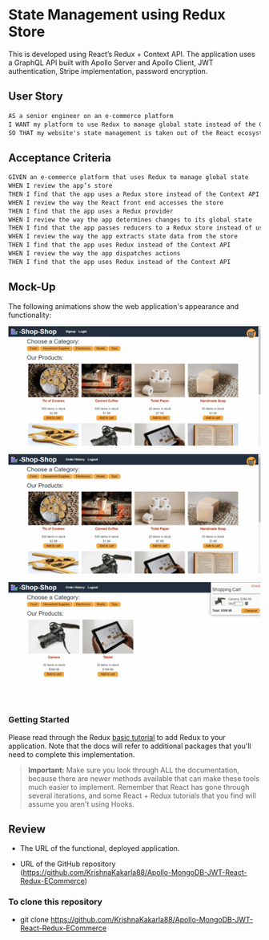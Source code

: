# State Management using Redux Store

This is developed using React’s Redux + Context API.
The application uses a GraphQL API built with Apollo Server and Apollo Client, JWT authentication, Stripe implementation, password encryption.

## User Story

```md
AS a senior engineer on an e-commerce platform
I WANT my platform to use Redux to manage global state instead of the Context API
SO THAT my website's state management is taken out of the React ecosystem
```

## Acceptance Criteria

```md
GIVEN an e-commerce platform that uses Redux to manage global state
WHEN I review the app’s store
THEN I find that the app uses a Redux store instead of the Context API
WHEN I review the way the React front end accesses the store
THEN I find that the app uses a Redux provider
WHEN I review the way the app determines changes to its global state
THEN I find that the app passes reducers to a Redux store instead of using the Context API
WHEN I review the way the app extracts state data from the store
THEN I find that the app uses Redux instead of the Context API
WHEN I review the way the app dispatches actions
THEN I find that the app uses Redux instead of the Context API
```

## Mock-Up

The following animations show the web application's appearance and functionality:

![Demo](./Images/state-demo-01.gif) 

![Demo](./Images/state-demo-02.gif)

![Demo](./Images/state-demo-03.gif)


### Getting Started

Please read through the Redux [basic tutorial](https://redux.js.org/basics/basic-tutorial) to add Redux to your application. Note that the docs will refer to additional packages that you'll need to complete this implementation.

> **Important:** Make sure you look through ALL the documentation, because there are newer methods available that can make these tools much easier to implement. Remember that React has gone through several iterations, and some React + Redux tutorials that you find will assume you aren't using Hooks.


## Review

* The URL of the functional, deployed application.

* URL of the GitHub repository (https://github.com/KrishnaKakarla88/Apollo-MongoDB-JWT-React-Redux-ECommerce)

### To clone this repository
* git clone https://github.com/KrishnaKakarla88/Apollo-MongoDB-JWT-React-Redux-ECommerce